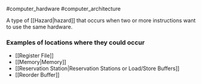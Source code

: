 #computer_hardware #computer_architecture 

A type of [[Hazard|hazard]] that occurs when two or more instructions want to use the same hardware.

### Examples of locations where they could occur
- [[Register File]]
- [[Memory|Memory]]
- [[Reservation Station|Reservation Stations or Load/Store Buffers]]
- [[Reorder Buffer]]